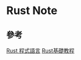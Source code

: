 Rust Note
=======

參考
----------

[Rust 程式語言](http://askeing.github.io/rust-book/)
[Rust基礎教程](http://tw.gitbook.net/rust/index.html)
